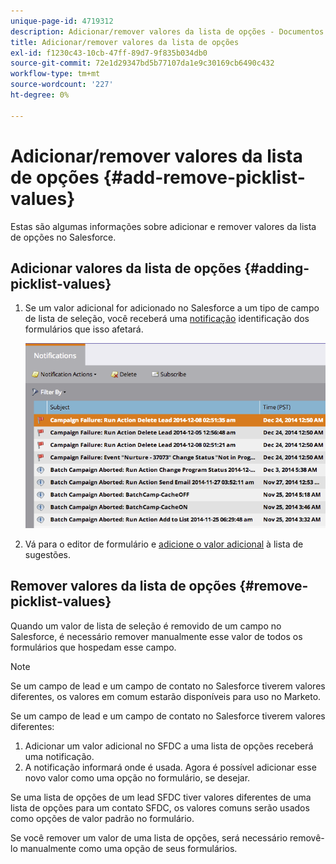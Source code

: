 ```yaml
---
unique-page-id: 4719312
description: Adicionar/remover valores da lista de opções - Documentos do Marketo - Documentação do produto
title: Adicionar/remover valores da lista de opções
exl-id: f1230c43-10cb-47ff-89d7-9f835b034db0
source-git-commit: 72e1d29347bd5b77107da1e9c30169cb6490c432
workflow-type: tm+mt
source-wordcount: '227'
ht-degree: 0%

---
```


# Adicionar/remover valores da lista de opções {#add-remove-picklist-values}

Estas são algumas informações sobre adicionar e remover valores da lista de opções no Salesforce.

## Adicionar valores da lista de opções {#adding-picklist-values}

1. Se um valor adicional for adicionado no Salesforce a um tipo de campo de lista de seleção, você receberá uma [notificação](/help/marketo/product-docs/core-marketo-concepts/miscellaneous/understanding-notifications.md) identificação dos formulários que isso afetará.

   ![](assets/image2015-1-21-14-3a4-3a7.png)

1. Vá para o editor de formulário e [adicione o valor adicional](/help/marketo/product-docs/demand-generation/forms/form-actions/add-a-country-picklist-to-your-form.md) à lista de sugestões.

## Remover valores da lista de opções {#remove-picklist-values}

Quando um valor de lista de seleção é removido de um campo no Salesforce, é necessário remover manualmente esse valor de todos os formulários que hospedam esse campo.

>[!NOTE]
>
>Se um campo de lead e um campo de contato no Salesforce tiverem valores diferentes, os valores em comum estarão disponíveis para uso no Marketo.

Se um campo de lead e um campo de contato no Salesforce tiverem valores diferentes:

1. Adicionar um valor adicional no SFDC a uma lista de opções receberá uma notificação.
1. A notificação informará onde é usada. Agora é possível adicionar esse novo valor como uma opção no formulário, se desejar.

Se uma lista de opções de um lead SFDC tiver valores diferentes de uma lista de opções para um contato SFDC, os valores comuns serão usados como opções de valor padrão no formulário.

Se você remover um valor de uma lista de opções, será necessário removê-lo manualmente como uma opção de seus formulários.
